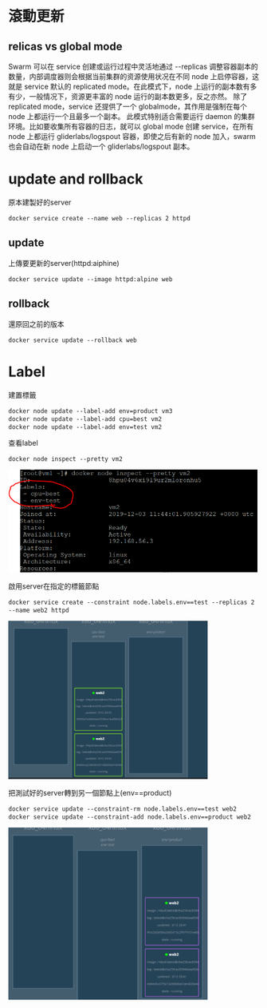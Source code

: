 # 滾動更新

## relicas vs global mode

Swarm 可以在 service 创建或运行过程中灵活地通过 --replicas 调整容器副本的数量，内部调度器则会根据当前集群的资源使用状况在不同 node 上启停容器，这就是 service 默认的 replicated mode。在此模式下，node 上运行的副本数有多有少，一般情况下，资源更丰富的 node 运行的副本数更多，反之亦然。
除了 replicated mode，service 还提供了一个 globalmode，其作用是强制在每个 node 上都运行一个且最多一个副本。
此模式特别适合需要运行 daemon 的集群环境。比如要收集所有容器的日志，就可以 global mode 创建 service，在所有 node 上都运行 gliderlabs/logspout 容器，即使之后有新的 node 加入，swarm 也会自动在新 node 上启动一个 gliderlabs/logspout 副本。


# update and rollback
原本建製好的server
```
docker service create --name web --replicas 2 httpd
```
## update
上傳要更新的server(httpd:aiphine)
```
docker service update --image httpd:alpine web
```
## rollback
還原回之前的版本
```
docker service update --rollback web
```

# Label
建置標籤
```
docker node update --label-add env=product vm3
docker node update --label-add cpu=best vm2
docker node update --label-add env=test vm2
```
查看label
```
docker node inspect --pretty vm2
```
<img src="image/20191203b.PNG" width="500"/>

啟用server在指定的標籤節點
```
docker service create --constraint node.labels.env==test --replicas 2 --name web2 httpd
```
<img src="image/20191203a.PNG" width="400"/>

把測試好的server轉到另一個節點上(env==product)
```
docker service update --constraint-rm node.labels.env==test web2
docker service update --constraint-add node.labels.env==product web2
```

<img src="image/20191203c.PNG" width="400"/>



